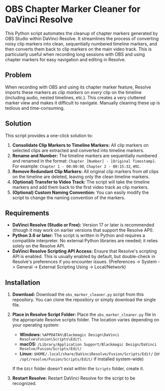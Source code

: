 # OBS Chapter Marker Cleaner for DaVinci Resolve

This Python script automates the cleanup of chapter markers generated by OBS Studio within DaVinci Resolve.  It streamlines the process of converting noisy clip markers into clean, sequentially numbered timeline markers, and then converts them back to clip markers on the main video track.  This is particularly useful when recording long sessions with OBS and using chapter markers for easy navigation and editing in Resolve.

## Problem

When recording with OBS and using its chapter marker feature, Resolve imports these markers as *clip markers* on *every* clip on the timeline (including audio, nested timelines, etc.).  This creates a very cluttered marker view and makes it difficult to navigate.  Manually cleaning these up is tedious and time-consuming.

## Solution

This script provides a one-click solution to:

1.  **Consolidate Clip Markers to Timeline Markers:**  All clip markers on selected clips are extracted and converted into timeline markers.
2.  **Rename and Number:** The timeline markers are sequentially numbered and renamed in the format:  `Chapter [Number] - [Original Timestamp]`.  For example: `Chapter 1 - 00:00:00`, `Chapter 2 - 00:15:32`, etc.
3.  **Remove Redundant Clip Markers:** All original clip markers from *all* clips on the timeline are deleted, leaving only the clean timeline markers.
4. **(Optional) Transfer to Video Track:** The script will take the timeline markers and add them back to the first video track as clip markers.
5. **(Optional) Custom Naming Convention:** You can easily modify the script to change the naming convention of the markers.

## Requirements

*   **DaVinci Resolve (Studio or Free):** Version 17 or later is recommended (though it may work on earlier versions that support the Resolve API).
*   **Python 3.6 or later:**  The script is written in Python and requires a compatible interpreter.  No external Python libraries are needed; it relies solely on the Resolve API.
*  **DaVinci Resolve Scripting API Access:** Ensure that Resolve's scripting API is enabled. This is usually enabled by default, but double-check in Resolve's preferences if you encounter issues.  (Preferences -> System -> General -> External Scripting Using -> Local/Network)

## Installation

1.  **Download:** Download the `obs_marker_cleaner.py` script from this repository.  You can clone the repository or simply download the single file.
2.  **Place in Resolve Script Folder:**  Place the `obs_marker_cleaner.py` file in the appropriate Resolve scripts folder.  The location varies depending on your operating system:

    *   **Windows:** `%APPDATA%\Blackmagic Design\DaVinci Resolve\Fusion\Scripts\Edit\`
    *   **macOS:** `/Library/Application Support/Blackmagic Design/DaVinci Resolve/Fusion/Scripts/Edit/`
    *   **Linux:** `$HOME/.local/share/DaVinciResolve/Fusion/Scripts/Edit/`  (or `/opt/resolve/Fusion/Scripts/Edit/` if installed system-wide)

    If the `Edit` folder doesn't exist within the `Scripts` folder, create it.
3. **Restart Resolve:** Restart DaVinci Resolve for the script to be recognized.
